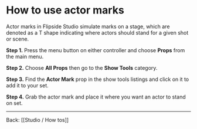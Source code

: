 # How to use actor marks

Actor marks in Flipside Studio simulate marks on a stage, which are denoted as a T shape indicating where actors should stand for a given shot or scene.

**Step 1.** Press the menu button on either controller and choose **Props** from the main menu.

**Step 2.** Choose **All Props** then go to the **Show Tools** category.

**Step 3.** Find the **Actor Mark** prop in the show tools listings and click on it to add it to your set.

**Step 4.** Grab the actor mark and place it where you want an actor to stand on set.

---

Back: [[Studio / How tos]]
